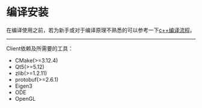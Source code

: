 # 编译安装

在编译使用之前，若为新手或对于编译原理不熟悉的可以参考一下[c++编译流程](cpp_compile)。

---

Client依赖及所需要的工具：

* CMake(>=3.12.4)
* Qt5(>=5.12)
* zlib(>=1.2.11)
* protobuf(>=2.6.1)
* Eigen3
* ODE
* OpenGL